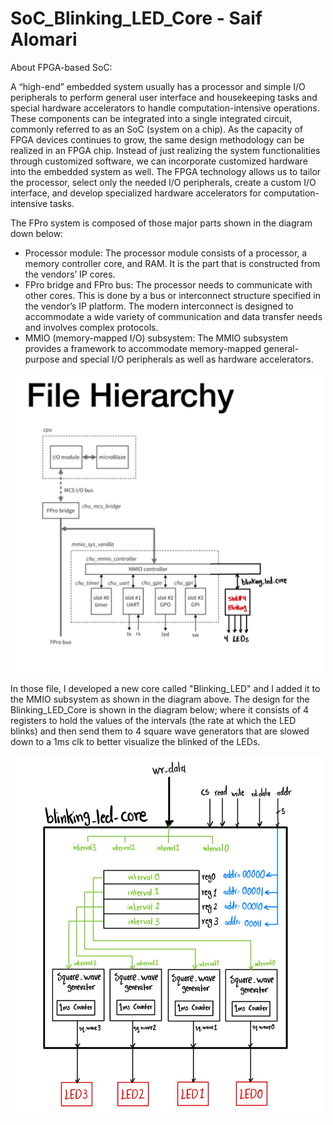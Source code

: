 # SoC_Blinking_LED_Core - Saif Alomari

About FPGA-based SoC:

A “high-end” embedded system usually has a processor and simple I/O peripherals to perform general user interface and housekeeping tasks and special hardware accelerators to handle computation-intensive operations. These components can be integrated into a single integrated circuit, commonly referred to as an SoC (system on a chip). As the capacity of FPGA devices continues to grow, the same design methodology can be realized in an FPGA chip. Instead of just realizing the system functionalities through customized software, we can incorporate customized hardware into the embedded system as well. The FPGA technology allows us to tailor the processor, select only the needed I/O peripherals, create a custom I/O interface, and develop specialized hardware accelerators for computation-intensive tasks.

The FPro system is composed of those major parts shown in the diagram down below:
- Processor module: The processor module consists of a processor, a memory controller core, and RAM. It is the part that is constructed from the vendors’ IP cores.
- FPro bridge and FPro bus: The processor needs to communicate with other cores. This is done by a bus or interconnect structure specified in the vendor’s IP platform. The modern interconnect is designed to accommodate a wide variety of communication and data transfer needs and involves complex protocols.
- MMIO (memory-mapped I/O) subsystem: The MMIO subsystem provides a framework to accommodate memory-mapped general-purpose and special I/O peripherals as well as hardware accelerators.

<img src='./pictures/file_hierarchy.jpg' width='500'>

In those file, I developed a new core called "Blinking_LED" and I added it to the MMIO subsystem as shown in the diagram above. The design for the Blinking_LED_Core is shown in the diagram below; where it consists of 4 registers to hold the values of the intervals (the rate at which the LED blinks) and then send them to 4 square wave generators that are slowed down to a 1ms clk to better visualize the blinked of the LEDs. 

<img src='./pictures/blinking_core.jpg' width='500'>
